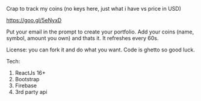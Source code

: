 Crap to track my coins (no keys here, just what i have vs price in USD)


https://goo.gl/5eNyxD 

Put your email in the prompt to create your portfolio. Add your coins (name, symbol, amount you own) and thats it. 
It refreshes every 60s.

License: you can fork it and do what you want. Code is ghetto so good luck.


Tech: 
1. ReactJs 16+
2. Bootstrap
3. Firebase
4. 3rd party api


